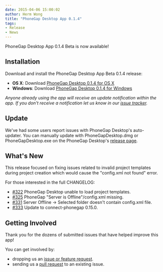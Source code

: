 ```yaml
---
date: 2015-04-06 15:00:02
author: Herm Wong
title: "PhoneGap Desktop App 0.1.4"
tags:
- Release
- News
---
```


PhoneGap Desktop App 0.1.4 Beta is now available!

## Installation

Download and install the PhoneGap Desktop App Beta 0.1.4 release:

- __OS X__: Download [PhoneGap Desktop 0.1.4 for OS X](https://github.com/phonegap/phonegap-app-desktop/releases/download/0.1.4/PhoneGapDesktop.dmg)
- __Windows__: Download [PhoneGap Desktop 0.1.4 for Windows](https://github.com/phonegap/phonegap-app-desktop/releases/download/0.1.4/PhoneGapSetup.exe)

_Anyone already using the app will receive an update notification within the app. If you don't receive a notification let us know in our [issue tracker](https://github.com/phonegap/phonegap-app-desktop/issues)._

## Update

We've had some users report issues with PhoneGap Desktop's auto-updater. You can manually update with PhoneGapDesktop.dmg or PhoneGapDesktop.exe on the PhoneGap Desktop's [release page](https://github.com/phonegap/phonegap-app-desktop/releases/tag/0.1.4).

## What's New

This release focused on fixing issues related to invalid project templates during project creation which would cause the "config.xml not found" error.

For those interested in the full CHANGELOG:

- [#322](https://github.com/phonegap/phonegap-app-desktop/issues/322) PhoneGap Desktop unable to load project templates.
- [#325](https://github.com/phonegap/phonegap-app-desktop/issues/325) PhoneGap "Server is Offline"/config.xml missing.
- [#331](https://github.com/phonegap/phonegap-app-desktop/issues/331) Server Offline -> Selected folder doesn't contain config.xml file.
- [#333](https://github.com/phonegap/phonegap-app-desktop/issues/333) Update to connect-phonegap 0.15.0.

## Getting Involved

Thank you for the dozens of submitted issues that have helped improve this app!

You can get involved by:

- dropping us an [issue or feature request](https://github.com/phonegap/phonegap-app-desktop/issues).
- sending us a [pull request](https://github.com/phonegap/phonegap-app-desktop) to an existing issue.

